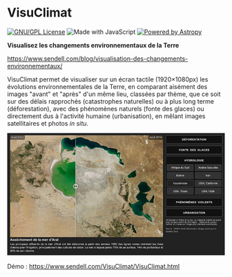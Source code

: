 # VisuClimat

[![GNU/GPL License](https://img.shields.io/badge/License-GPL-blue.svg)](./LICENCE.txt)
![Made with JavaScript](https://img.shields.io/badge/Made%20with-JavaScript-red.svg)
[![Powered by Astropy](http://img.shields.io/badge/Powered%20by-jQuery-orange.svg)](https://jquery.com)

**Visualisez les changements environnementaux de la Terre**

https://www.sendell.com/blog/visualisation-des-changements-environnementaux/

VisuClimat permet de visualiser sur un écran tactile (1920×1080px) les évolutions environnementales de la Terre, en comparant aisément des images "avant" et "après" d'un même lieu, classées par thème, que ce soit sur des délais rapprochés (catastrophes naturelles) ou à plus long terme (déforestation), avec des phénomènes naturels (fonte des glaces) ou directement dus à l'activité humaine (urbanisation), en mêlant images satellitaires et photos *in situ*.

![screenshot](VisuClimat.jpg)

Démo : https://www.sendell.com/VisuClimat/VisuClimat.html
